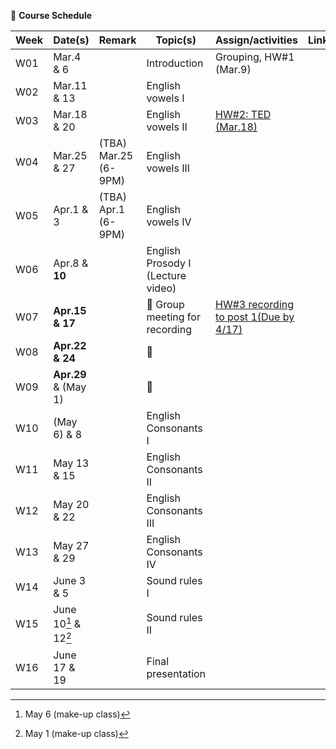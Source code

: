 🌱 **Course Schedule**

| Week | Date(s) | Remark|Topic(s) | Assign/activities | Links |
|------|------|----|------|--------|-------|
|  W01    |Mar.4 & 6||Introduction| Grouping, HW#1 (Mar.9)       |       |
|  W02    |Mar.11 & 13|| English vowels I |        |       |
|  W03    |Mar.18 & 20|| English vowels II |   [HW#2: TED (Mar.18)](https://docs.google.com/spreadsheets/d/1vi-wOJEFpXNWInfcKEZKqiuNFzOQtib5_1R3qyT6N9E/edit?usp=sharing)     |       |
|  W04    |Mar.25 & 27|(TBA) Mar.25 (6-9PM)  | English vowels III |        |       |
|  W05    |Apr.1 & 3|(TBA) Apr.1 (6-9PM) | English vowels IV |        |       |
|  W06    |Apr.8 & **10**|| English Prosody I (Lecture video) |        |       |
|  W07    |**Apr.15 & 17**| |💜 Group meeting for recording |   [HW#3 recording to post 1(Due by 4/17)](https://padlet.com/mirankim316/S25Engpro)     |       |
|  W08    |**Apr.22 & 24**| |💜 |       |       |
|  W09    |**Apr.29** & (May 1)||  💜|        |       |
|  W10    |(May 6) & 8| |English Consonants I |        |       |
|  W11    |May 13 & 15| |English Consonants II |        |       |
|  W12    |May 20 & 22| |English Consonants III |        |       |
|  W13    |May 27 & 29| |English Consonants IV|        |       |
|  W14    |June 3 & 5| |Sound rules I |        |       |
|  W15    |June 10[^1] & 12[^2]| |Sound rules II |        |       |
|  W16    |June 17 & 19| |Final presentation |        |       |

[^1]: May 6 (make-up class)
[^2]: May 1 (make-up class)

